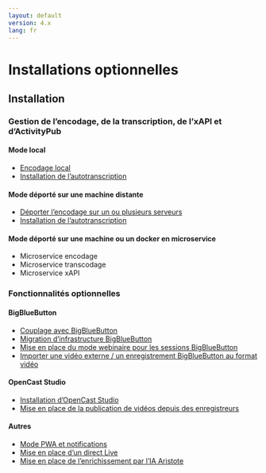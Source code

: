 ```yaml
---
layout: default
version: 4.x
lang: fr
---
```


# Installations optionnelles

## Installation

### Gestion de l’encodage, de la transcription, de l’xAPI et d’ActivityPub

#### Mode local

* [Encodage local](../local-encoding_fr)
* [Installation de l’autotranscription](auto-transcription-install_fr)

#### Mode déporté sur une machine distante

* [Déporter l’encodage sur un ou plusieurs serveurs](../remote-encoding_fr)
* [Installation de l’autotranscription](auto-transcription-install_fr)

#### Mode déporté sur une machine ou un docker en microservice

* Microservice encodage
* Microservice transcodage
* Microservice xAPI

### Fonctionnalités optionnelles

#### BigBlueButton

* [Couplage avec BigBlueButton](meeting-install_fr)
* [Migration d’infrastructure BigBlueButton](bbb-infrastructure-migration-install_fr)
* [Mise en place du mode webinaire pour les sessions BigBlueButton](set-up-webinar-mode-bbb-install_fr)
* [Importer une vidéo externe / un enregistrement BigBlueButton au format vidéo](import-external-video-bbb-recording-install_fr)

#### OpenCast Studio

* [Installation d’OpenCast Studio](opencast-studio-install_fr)
* [Mise en place de la publication de vidéos depuis des enregistreurs](video-publication-from-recorders_fr)

#### Autres

* [Mode PWA et notifications](mode_pwa_notification_fr)
* [Mise en place d’un direct Live](set-up-live_fr)
* [Mise en place de l’enrichissement par l’IA Aristote](aristote_fr)

